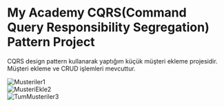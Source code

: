 # My Academy CQRS(Command Query Responsibility Segregation) Pattern Project <br/>

CQRS design pattern kullanarak yaptığım küçük müşteri ekleme projesidir. Müşteri ekleme ve CRUD işlemleri mevcuttur. <br/>

![Musteriler1](https://github.com/user-attachments/assets/5bf2ce36-a556-492c-a293-f7daf6891225) <br/>
![MusteriEkle2](https://github.com/user-attachments/assets/0700c04f-1991-4206-b245-832d30a7a338) <br/>
![TumMusteriler3](https://github.com/user-attachments/assets/5bf1d0fb-b77c-479b-a404-1c821c1ba1be)
